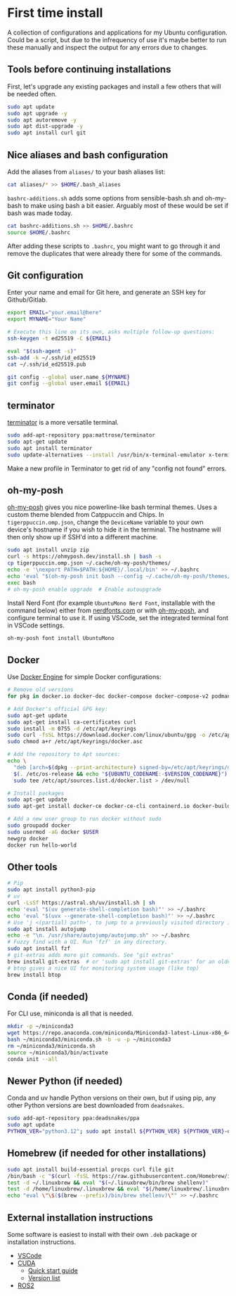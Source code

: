 # First time install

A collection of configurations and applications for my Ubuntu configuration. Could be a script, but due to the infrequency of use it's maybe better to run these manually and inspect the output for any errors due to changes. 

## Tools before continuing installations

First, let's upgrade any existing packages and install a few others that will be needed often.

```bash
sudo apt update
sudo apt upgrade -y
sudo apt autoremove -y
sudo apt dist-upgrade -y
sudo apt install curl git
```

## Nice aliases and bash configuration

Add the aliases from `aliases/` to your bash aliases list:

```bash
cat aliases/* >> $HOME/.bash_aliases
```

`bashrc-additions.sh` adds some options from sensible-bash.sh and oh-my-bash to make using bash a bit easier. Arguably most of these would be set if bash was made today. 

```bash
cat bashrc-additions.sh >> $HOME/.bashrc
source $HOME/.bashrc
```

After adding these scripts to `.bashrc`, you might want to go through it and remove the duplicates that were already there for some of the commands.

## Git configuration

Enter your name and email for Git here, and generate an SSH key for Github/Gitlab.

```bash
export EMAIL="your.email@here"
export MYNAME="Your Name"

# Execute this line on its own, asks multiple follow-up questions:
ssh-keygen -t ed25519 -C ${EMAIL}

eval "$(ssh-agent -s)"
ssh-add -k ~/.ssh/id_ed25519
cat ~/.ssh/id_ed25519.pub

git config --global user.name ${MYNAME}
git config --global user.email ${EMAIL}
```

## terminator

[terminator](https://github.com/gnome-terminator/terminator) is a more versatile terminal.

```bash
sudo add-apt-repository ppa:mattrose/terminator
sudo apt-get update
sudo apt install terminator
sudo update-alternatives --install /usr/bin/x-terminal-emulator x-terminal-emulator /usr/bin/terminator 50
```

Make a new profile in Terminator to get rid of any "config not found" errors.

## oh-my-posh

[oh-my-posh](https://ohmyposh.dev/docs/installation/linux) gives you nice powerline-like bash terminal themes. Uses a custom theme blended from Catppuccin and Chips. In `tigerppuccin.omp.json`, change the `DeviceName` variable to your own device's hostname if you wish to hide it in the terminal. The hostname will then only show up if SSH'd into a different machine.

```bash
sudo apt install unzip zip
curl -s https://ohmyposh.dev/install.sh | bash -s
cp tigerppuccin.omp.json ~/.cache/oh-my-posh/themes/
echo -e '\nexport PATH=$PATH:${HOME}/.local/bin' >> ~/.bashrc
echo 'eval "$(oh-my-posh init bash --config ~/.cache/oh-my-posh/themes/tigerppuccin.omp.json)"' >> ~/.bashrc
exec bash
# oh-my-posh enable upgrade  # Enable autoupgrade
```

Install Nerd Font (for example `UbuntuMono Nerd Font`, installable with the command below) either from [nerdfonts.com](https://www.nerdfonts.com/) or with [oh-my-posh](https://ohmyposh.dev/docs/installation/fonts), and configure terminal to use it. If using VSCode, set the integrated terminal font in VSCode settings.

```bash
oh-my-posh font install UbuntuMono
```

## Docker

Use [Docker Engine](https://docs.docker.com/engine/install/ubuntu/) for simple Docker configurations:

```bash
# Remove old versions
for pkg in docker.io docker-doc docker-compose docker-compose-v2 podman-docker containerd runc; do sudo apt-get remove $pkg; done

# Add Docker's official GPG key:
sudo apt-get update
sudo apt-get install ca-certificates curl
sudo install -m 0755 -d /etc/apt/keyrings
sudo curl -fsSL https://download.docker.com/linux/ubuntu/gpg -o /etc/apt/keyrings/docker.asc
sudo chmod a+r /etc/apt/keyrings/docker.asc

# Add the repository to Apt sources:
echo \
  "deb [arch=$(dpkg --print-architecture) signed-by=/etc/apt/keyrings/docker.asc] https://download.docker.com/linux/ubuntu \
  $(. /etc/os-release && echo "${UBUNTU_CODENAME:-$VERSION_CODENAME}") stable" | \
  sudo tee /etc/apt/sources.list.d/docker.list > /dev/null

# Install packages
sudo apt-get update
sudo apt-get install docker-ce docker-ce-cli containerd.io docker-buildx-plugin docker-compose-plugin

# Add a new user group to run docker without sudo
sudo groupadd docker
sudo usermod -aG docker $USER
newgrp docker
docker run hello-world
```

## Other tools

```bash
# Pip
sudo apt install python3-pip
# uv
curl -LsSf https://astral.sh/uv/install.sh | sh
echo 'eval "$(uv generate-shell-completion bash)"' >> ~/.bashrc
echo 'eval "$(uvx --generate-shell-completion bash)"' >> ~/.bashrc
# Use 'j <(partial) path>', to jump to a previously visited directory in the terminal.
sudo apt install autojump
echo -e "\n. /usr/share/autojump/autojump.sh" >> ~/.bashrc
# Fuzzy find with a UI. Run 'fzf' in any directory.
sudo apt install fzf
# git-extras adds more git commands. See "git extras"
brew install git-extras  # or 'sudo apt install git-extras' for an older version wihout homebrew
# btop gives a nice UI for monitoring system usage (like top)
brew install btop
```

## Conda (if needed)

For CLI use, miniconda is all that is needed.

```bash
mkdir -p ~/miniconda3
wget https://repo.anaconda.com/miniconda/Miniconda3-latest-Linux-x86_64.sh -O ~/miniconda3/miniconda.sh
bash ~/miniconda3/miniconda.sh -b -u -p ~/miniconda3
rm ~/miniconda3/miniconda.sh
source ~/miniconda3/bin/activate
conda init --all
```

## Newer Python (if needed)

Conda and uv handle Python versions on their own, but if using pip, any other Python versions are best downloaded from `deadsnakes`.

```bash
sudo add-apt-repository ppa:deadsnakes/ppa
sudo apt update
PYTHON_VER="python3.12"; sudo apt install ${PYTHON_VER} ${PYTHON_VER}-dev ${PYTHON_VER}-venv
```

## Homebrew (if needed for other installations)

```bash
sudo apt install build-essential procps curl file git
/bin/bash -c "$(curl -fsSL https://raw.githubusercontent.com/Homebrew/install/HEAD/install.sh)"
test -d ~/.linuxbrew && eval "$(~/.linuxbrew/bin/brew shellenv)"
test -d /home/linuxbrew/.linuxbrew && eval "$(/home/linuxbrew/.linuxbrew/bin/brew shellenv)"
echo "eval \"\$($(brew --prefix)/bin/brew shellenv)\"" >> ~/.bashrc
```

## External installation instructions

Some software is easiest to install with their own `.deb` package or installation instructions.

- [VSCode](https://code.visualstudio.com/Download)
- [CUDA](https://docs.nvidia.com/cuda/cuda-installation-guide-linux/index.html#ubuntu)
  - [Quick start guide](https://docs.nvidia.com/cuda/cuda-quick-start-guide/index.html#ubuntu)
  - [Version list](https://developer.nvidia.com/cuda-toolkit-archive)
- [ROS2](https://docs.ros.org/en/humble/Installation.html)
